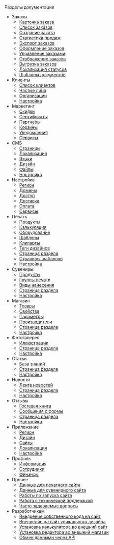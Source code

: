 ﻿<!-- docs/_sidebar.md -->
Разделы документации
- Заказы
	- [Карточка заказа](/orders/edit.md)
	- [Список заказов](/orders/list.md)
	- [Создание заказа](/orders/create.md)
	- [Статистика продаж](/orders/report.md)
	- [Экспорт заказов](/orders/export.md)
	- [Оформление заказов](/orders/settings-workflow.md)
	- [Управление заказами](/orders/settings-manage.md)
	- [Отображение заказов](/orders/settings-view.md)
	- [Выгрузка заказов](/orders/settings-export.md)
	- [Локализация статусов](/orders/settings-local.md)
	- [Шаблоны документов](/orders/settings-templates.md)
- Клиенты
	- [Список клиентов](/customers/b2list.md)
	- [Частые лица](/customers/b2c.md)
	- [Организации](/customers/b2b.md)
	- [Настройка](/customers/settings.md)
- Маркетинг
	- [Скидки](/marketing/discounts.md)
	- [Сертификаты](/marketing/certificates.md)
	- [Партнеры](/marketing/affiliates.md)
	- [Корзины](/marketing/cards.md)
	- [Уведомления](/marketing/notice.md)
	- [Сервисы](/marketing/services.md)
- CMS
	- [Страницы](/cms/pages.md)
	- [Локализация](/cms/localization.md)
	- [Языки](/cms/languages.md)
	- [Дизайн](/cms/design.md)
	- [Файлы](/cms/files.md)
	- [Настройка](/cms/settings.md)
- Настройка
	- [Регион](/site/region.md)
	- [Домены](/site/domains.md)
	- [Доступ](/site/access.md)
	- [Доставка](/site/shippings.md)
	- [Оплата](/site/payments.md)
	- [Сервисы](/site/socials.md)
- Печать
	- [Продукты](/print/products.md)
	- [Калькуляция](/print/calculations.md)
	- [Оборудование](/print/devices.md)
	- [Шаблоны](/print/templates.md)
	- [Клипарты](/print/cliparts.md)
	- [Теги дизайнов](/print/tags.md)
	- [Страница раздела](/print/page.md)
	- [Страницы шаблонов](/print/tpages.md)
	- [Настройка](/print/settings.md)
- Сувениры
	- [Продукты](/gift/products.md)
	- [Группы печати](/gift/groups.md)
	- [Виды нанесения](/gift/prints.md)
	- [Страница раздела](/gift/page.md)
	- [Настройка](/gift/settings.md)
- Магазин
	- [Товары](/shop/products.md)
	- [Свойства](/shop/properties.md)
	- [Параметры](/shop/parameters.md)
	- [Производители](/shop/vendors.md)
	- [Страница раздела](/shop/page.md)
	- [Настройка](/shop/settings.md)
- Фотогалерея
	- [Иллюстрации](/gallery/list.md)
	- [Страница раздела](/gallery/page.md)
	- [Настройка](/gallery/settings.md)
- Статьи
	- [База знаний](/faq/list.md)
	- [Страница раздела](/faq/page.md)
	- [Настройка](/faq/settings.md)
- Новости
	- [Лента новостей](/news/list.md)
	- [Страница раздела](/news/page.md)
	- [Настройка](/news/settings.md)
- Отзывы
	- [Гостевая книга](/feedback/gbooks.md)
	- [Сообщения с формы](/feedback/messages.md)
	- [Страница раздела](/feedback/page.md)
	- [Настройка](/feedback/settings.md)
- Приложение
	- [Регион](/app/region.md)
	- [Дизайн](/app/design.md)
	- [Сайты](/app/sites.md)
	- [Локализация](/app/localization.md)
	- [Настройка](/app/settings.md)
- Профиль
	- [Информация](/profile/info.md)
	- [Сотрудники](/profile/staff.md)
	- [Финансы](/profile/finance.md)
- Прочее
	- [Данные для печатного сайта](/misc/data-for-print-site.md)
	- [Данные для сувенирного сайта](/misc/data-for-gift-site.md)
	- [Работы по запуска сайта](/misc/launch-site.md)
	- [Работа с технической поддержкой](/misc/tech-support.md)
	- [Часто задаваемые вопросы](/misc/faq.md)
- Разработчикам
	- [Внедрение собственного кода на сайт](/dev/front.md)
	- [Внедрение на сайт уникального дизайна](/dev/design.md)
	- [Установка калькулятора во внешний сайт](/dev/calc.md)
	- [Установка редактора во внешний магазин](/dev/editor.md)
	- [Обмен данными через API](/dev/api.md)
